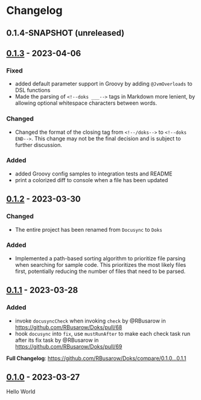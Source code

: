 # Changelog

## 0.1.4-SNAPSHOT (unreleased)

## [0.1.3] - 2023-04-06

### Fixed

- added default parameter support in Groovy by adding `@JvmOverloads` to DSL functions
- Made the parsing of `<!--doks ___-->` tags in Markdown more lenient, by allowing optional whitespace
  characters between words.

### Changed

- Changed the format of the closing tag from `<!--/doks-->` to `<!--doks END-->`. This change may not
  be the final decision and is subject to further discussion.

### Added

- added Groovy config samples to integration tests and README
- print a colorized diff to console when a file has been updated

## [0.1.2] - 2023-03-30

### Changed

- The entire project has been renamed from `Docusync` to `Doks`

### Added

- Implemented a path-based sorting algorithm to prioritize file parsing when searching for sample code.
  This prioritizes the most likely files first, potentially reducing the number of files that need to
  be parsed.

## [0.1.1] - 2023-03-28

### Added

- invoke `docusyncCheck` when invoking `check` by @RBusarow
  in https://github.com/RBusarow/Doks/pull/68
- hook `docusync` into `fix`, use `mustRunAfter` to make each check task run after its fix task by
  @RBusarow in https://github.com/RBusarow/Doks/pull/69

**Full Changelog**: https://github.com/RBusarow/Doks/compare/0.1.0...0.1.1

## [0.1.0] - 2023-03-27

Hello World

[0.1.0]: https://github.com/rbusarow/doks/releases/tag/0.1.0
[0.1.1]: https://github.com/rbusarow/doks/releases/tag/0.1.1
[0.1.2]: https://github.com/rbusarow/doks/releases/tag/0.1.2
[0.1.3]: https://github.com/rbusarow/doks/releases/tag/0.1.3

